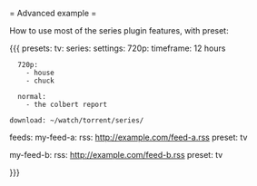 = Advanced example =

How to use most of the series plugin features, with preset:

{{{
presets:
  tv:
    series:
      settings:
        720p:
          timeframe: 12 hours

      720p:
        - house
        - chuck 
 
      normal:
        - the colbert report

    download: ~/watch/torrent/series/

feeds:
  my-feed-a:
    rss: http://example.com/feed-a.rss
    preset: tv

  my-feed-b:
    rss: http://example.com/feed-b.rss
    preset: tv

}}}